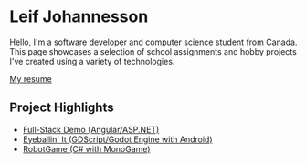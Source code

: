 # Leif Johannesson

Hello, I'm a software developer and computer science student from Canada. This page showcases a selection of school assignments and hobby projects I've created using a variety of technologies.

[My resume](https://lpjohannesson.github.io/resume/)

## Project Highlights
- [Full-Stack Demo (Angular/ASP.NET)](https://github.com/lpjohannesson/full-stack-demo)
- [Eyeballin' It (GDScript/Godot Engine with Android)](https://github.com/lpjohannesson/eyeballin-it)
- [RobotGame (C# with MonoGame)](https://github.com/lpjohannesson/robot-game)
